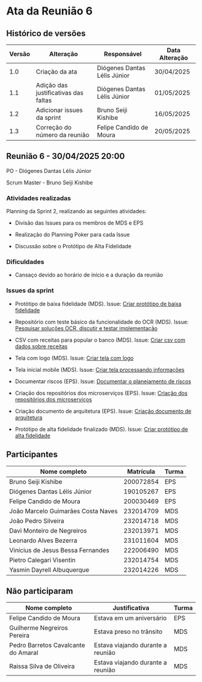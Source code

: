 # Ata da Reunião 6

## Histórico de versões

| Versão | Alteração       | Responsável         | Data Alteração |
|--------|-----------------|---------------------|----------------|
| 1.0    | Criação da ata  | Diógenes Dantas Lélis Júnior | 30/04/2025 |
| 1.1    | Adição das justificativas das faltas | Diógenes Dantas Lélis Júnior | 01/05/2025 |
| 1.2    | Adicionar issues da sprint | Bruno Seiji Kishibe | 16/05/2025 |
| 1.3    | Correção do número da reunião | Felipe Candido de Moura | 20/05/2025 |


## Reunião 6 - 30/04/2025 20:00

PO - Diógenes Dantas Lélis Júnior

Scrum Master - Bruno Seiji Kishibe

### Atividades realizadas

Planning da Sprint 2, realizando as seguintes atividades:

- Divisão das Issues para os membros de MDS e EPS

- Realização do Planning Poker para cada Issue

- Discussão sobre o Protótipo de Alta Fidelidade


### Dificuldades

- Cansaço devido ao horário de início e a duração da reunião

### Issues da sprint

- Protótipo de baixa fidelidade (MDS). Issue: [Criar protótipo de baixa fidelidade](https://app.zenhub.com/workspaces/2025-1time3ocr-67f593a6ef2d81000f2d84b4/issues/gh/fga-eps-mds/2025.1-sidechef-docs/1)

- Repositório com teste básico da funcionalidade do OCR (MDS). Issue: [Pesquisar soluções OCR, discutir e testar implementação](https://app.zenhub.com/workspaces/2025-1time3ocr-67f593a6ef2d81000f2d84b4/issues/gh/fga-eps-mds/2025.1-sidechef-docs/27)

- CSV com receitas para popular o banco (MDS). Issue: [Criar csv com dados sobre receitas](https://app.zenhub.com/workspaces/2025-1time3ocr-67f593a6ef2d81000f2d84b4/issues/gh/fga-eps-mds/2025.1-sidechef-docs/26)

- Tela com logo (MDS). Issue: [Criar tela com logo](https://app.zenhub.com/workspaces/2025-1time3ocr-67f593a6ef2d81000f2d84b4/issues/gh/fga-eps-mds/2025.1-sidechef-docs/25)

- Tela inicial mobile (MDS). Issue: [Criar tela processando informações](https://app.zenhub.com/workspaces/2025-1time3ocr-67f593a6ef2d81000f2d84b4/issues/gh/fga-eps-mds/2025.1-sidechef-docs/24)

- Documentar riscos (EPS). Issue: [Documentar o planejamento de riscos](https://app.zenhub.com/workspaces/2025-1time3ocr-67f593a6ef2d81000f2d84b4/issues/gh/fga-eps-mds/2025.1-sidechef-docs/17)

- Criação dos repositórios dos microserviços (EPS). Issue: [Criação dos repositórios dos microserviços](https://app.zenhub.com/workspaces/2025-1time3ocr-67f593a6ef2d81000f2d84b4/issues/gh/fga-eps-mds/2025.1-sidechef-docs/5)

- Criação documento de arquitetura (EPS). Issue: [Criação documento de arquitetura](https://app.zenhub.com/workspaces/2025-1time3ocr-67f593a6ef2d81000f2d84b4/issues/gh/fga-eps-mds/2025.1-sidechef-docs/6)

- Protótipo de alta fidelidade finalizado (MDS). Issue: [Criar protótipo de alta fidelidade](https://app.zenhub.com/workspaces/2025-1time3ocr-67f593a6ef2d81000f2d84b4/issues/gh/fga-eps-mds/2025.1-sidechef-docs/20)

## Participantes

| Nome completo                                 | Matrícula   | Turma |
|-----------------------------------------------|-------------|-------|
| Bruno Seiji Kishibe                           | 200072854   | EPS   |
| Diógenes Dantas Lélis Júnior                  | 190105267   | EPS   |
| Felipe Candido de Moura                       | 200030469   | EPS   |
| João Marcelo Guimarães Costa Naves            | 232014709   | MDS   |
| João Pedro Silveira                           | 232014718   | MDS   |
| Davi Monteiro de Negreiros                    | 232013971   | MDS   | 
| Leonardo Alves Bezerra                        | 231011604   | MDS   | 
| Vinícius de Jesus Bessa Fernandes             | 222006490   | MDS   | 
| Pietro Calegari Visentin                      | 232014754   | MDS   | 
| Yasmin Dayrell Albuquerque                    | 232014226   | MDS   |


## Não participaram

| Nome completo                                 | Justificativa                                        | Turma |
|-----------------------------------------------|------------------------------------------------------|-------|
| Felipe Candido de Moura                       | Estava em um aniversário  | EPS   |
| Guilherme Negreiros Pereira                   | Estava preso no trânsito  | MDS   |
| Pedro Barretos Cavalcante do Amaral           | Estava viajando durante a reunião   | MDS   |
| Raissa Silva de Oliveira                      | Estava viajando durante a reunião   | MDS   |



